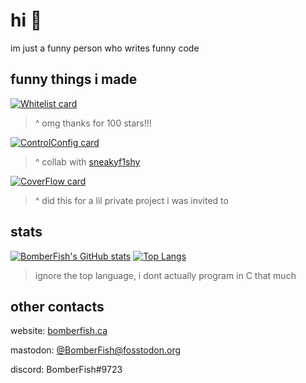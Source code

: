 # hi 👋

im just a funny person who writes funny code

## funny things i made

[![Whitelist card](https://github-readme-stats.vercel.app/api/pin/?username=BomberFish&repo=Whitelist&theme=transparent&icon_color=00ff00&text_color=ffffff&title_color=00ff00&&bg_color=000000)](https://github.com/BomberFish/Whitelist)

> ^ omg thanks for 100 stars!!!

 

[![ControlConfig card](https://github-readme-stats.vercel.app/api/pin/?username=BomberFish&repo=ControlConfig&theme=transparent&icon_color=00ff00&text_color=ffffff&title_color=00ff00&&bg_color=000000)](https://github.com/BomberFish/ControlConfig)

> ^ collab with [sneakyf1shy](https://github.com/f1shy-dev)

 

[![CoverFlow card](https://github-readme-stats.vercel.app/api/pin/?username=BomberFish&repo=CoverFlow&theme=transparent&icon_color=00ff00&text_color=ffffff&title_color=00ff00&&bg_color=000000)](https://github.com/BomberFish/CoverFlow)
> ^ did this for a lil private project i was invited to

## stats
[![BomberFish's GitHub stats](https://github-readme-stats.vercel.app/api?username=BomberFish&show_icons=true&theme=transparent&icon_color=00ff00&text_color=ffffff&title_color=00ff00&&bg_color=000000&custom_title=BomberFish's%20Stats)](https://github.com/BomberFish)
[![Top Langs](https://github-readme-stats.vercel.app/api/top-langs/?username=BomberFish&theme=transparent&icon_color=00ff00&text_color=ffffff&title_color=00ff00&&bg_color=000000)](https://github.com/BomberFish)
> ignore the top language, i dont actually program in C that much

## other contacts
website: [bomberfish.ca](https://bomberfish.ca)

mastodon: [@BomberFish@fosstodon.org](https://fosstodon.org/@BomberFish)

discord: BomberFish#9723
